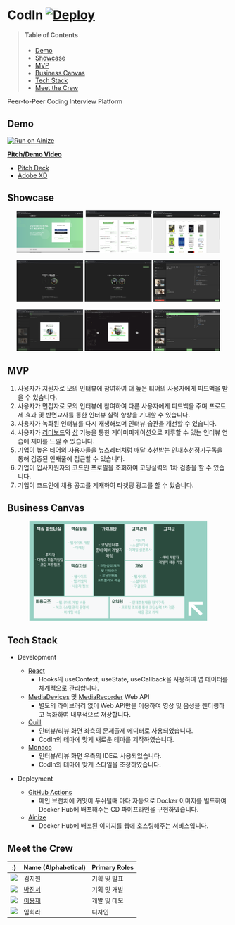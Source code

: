 # CodIn [![Deploy](https://github.com/angelhack-2020-grey-cereal/cod-in/workflows/Deploy/badge.svg)](https://github.com/angelhack-2020-grey-cereal/cod-in/actions?query=workflow%3ADeploy)

> #### Table of Contents
> - [Demo](#demo)
> - [Showcase](#showcase)
> - [MVP](#mvp)
> - [Business Canvas](#business-canvas)
> - [Tech Stack](#tech-stack)
> - [Meet the Crew](#meet-the-crew)

Peer-to-Peer Coding Interview Platform

## Demo
[![Run on Ainize](https://ainize.ai/static/images/run_on_ainize_button.svg)](https://codin-64json.endpoint.ainize.ai)

[**Pitch/Demo Video**](https://youtu.be/MCcuj5_UE9Y)
- [Pitch Deck](https://docs.google.com/presentation/d/1NRVSzlG11e3nx5EGrjtKIM7idVHAIPxXqQTnGGHllLk/edit#slide=id.g8db44de2be_0_15)
- [Adobe XD](https://xd.adobe.com/spec/ca17da23-91df-401b-43e5-bdd468009c02-bc26/screen/bc57acb6-3888-47e8-9dd8-036d50362923)

## Showcase
<p align="center">
<img src="https://raw.githubusercontent.com/angelhack-2020-grey-cereal/cod-in/master/src/images/showcase/1-1.png" width="30%"></img>
<img src="https://raw.githubusercontent.com/angelhack-2020-grey-cereal/cod-in/master/src/images/showcase/1-2.png" width="30%"></img>
<img src="https://raw.githubusercontent.com/angelhack-2020-grey-cereal/cod-in/master/src/images/showcase/4-1.png" width="30%"></img>
</p>
<p align="center">
<img src="https://raw.githubusercontent.com/angelhack-2020-grey-cereal/cod-in/master/src/images/showcase/2-1.png" width="30%"></img>
<img src="https://raw.githubusercontent.com/angelhack-2020-grey-cereal/cod-in/master/src/images/showcase/2-2.png" width="30%"></img>
<img src="https://raw.githubusercontent.com/angelhack-2020-grey-cereal/cod-in/master/src/images/showcase/2-3.png" width="30%"></img>
</p>
<p align="center">
<img src="https://raw.githubusercontent.com/angelhack-2020-grey-cereal/cod-in/master/src/images/showcase/3-1.png" width="30%"></img>
<img src="https://raw.githubusercontent.com/angelhack-2020-grey-cereal/cod-in/master/src/images/showcase/3-2.gif" width="30%"></img>
<img src="https://raw.githubusercontent.com/angelhack-2020-grey-cereal/cod-in/master/src/images/showcase/3-3.png" width="30%"></img>
</p>

## MVP
1. 사용자가 지원자로 모의 인터뷰에 참여하여 더 높은 티어의 사용자에게 피드백을 받을 수 있습니다.
2. 사용자가 면접자로 모의 인터뷰에 참여하여 다른 사용자에게 피드백을 주며 프로트제 효과 및 반면교사를 통한 인터뷰 실력 향상을 기대할 수 있습니다.
3. 사용자가 녹화된 인터뷰를 다시 재생해보며 인터뷰 습관을 개선할 수 있습니다.
4. 사용자가 [리더보드](https://codin-64json.endpoint.ainize.ai/leaderboard)와 [샵](https://codin-64json.endpoint.ainize.ai/shop) 기능을 통한 게이미피케이션으로 지루할 수 있는 인터뷰 연습에 재미를 느낄 수 있습니다.
5. 기업이 높은 티어의 사용자들을 뉴스레터처럼 매달 추천받는 인재추천정기구독을 통해 검증된 인재풀에 접근할 수 있습니다.
6. 기업이 입사지원자의 코드인 프로필을 조회하여 코딩실력의 1차 검증을 할 수 있습니다.
7. 기업이 코드인에 채용 공고를 게재하여 타겟팅 광고를 할 수 있습니다.

## Business Canvas
<p align="center">
<img src="https://raw.githubusercontent.com/angelhack-2020-grey-cereal/cod-in/master/src/images/business-canvas.png" width="80%"></img>
</p>

## Tech Stack
- Development
    - [React](https://reactjs.org/)
        - Hooks의 useContext, useState, useCallback을 사용하여 앱 데이터를 체계적으로 관리합니다.
    - [MediaDevices](https://developer.mozilla.org/en-US/docs/Web/API/MediaDevices) 및 [MediaRecorder](https://developer.mozilla.org/en-US/docs/Web/API/MediaRecorder) Web API
        - 별도의 라이브러리 없이 Web API만을 이용하여 영상 및 음성을 렌더링하고 녹화하여 내부적으로 저장합니다. 
    - [Quill](https://quilljs.com/)
        - 인터뷰/리뷰 화면 좌측의 문제출제 에디터로 사용되었습니다.
        - CodIn의 테마에 맞게 새로운 테마를 제작하였습니다.
    - [Monaco](https://microsoft.github.io/monaco-editor/)
        - 인터뷰/리뷰 화면 우측의 IDE로 사용되었습니다.
        - CodIn의 테마에 맞게 스타일을 조정하였습니다.
    
- Deployment
    - [GitHub Actions](https://github.com/features/actions)
        - 메인 브랜치에 커밋이 푸쉬될때 마다 자동으로 Docker 이미지를 빌드하여 Docker Hub에 배포해주는 CD 파이프라인을 구현하였습니다.
    - [Ainize](https://ainize.ai/)
        - Docker Hub에 배포된 이미지를 웹에 호스팅해주는 서비스입니다.

## Meet the Crew

:) | Name (Alphabetical) | Primary Roles
--- | --- | ---
<img src=https://ca.slack-edge.com/T016CH03QA3-U016XDM5WCA-7208a91245f6-512 width="50"> | 김지원 | 기획 및 발표
<img src=https://ca.slack-edge.com/T016CH03QA3-U016GNQRR0F-c27fa5860659-512 width="50"> | [박진서](https://github.com/64json) | 기획 및 개발
<img src=https://ca.slack-edge.com/T016CH03QA3-U017869R16V-477030032bc4-512  width="50"> | [이용재](https://github.com/dididy) | 개발 및 데모
<img src=https://ca.slack-edge.com/T016CH03QA3-U016PHWFT70-ed2827ac41e2-512 width="50"> | 임희라 | 디자인
